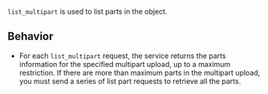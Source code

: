 `list_multipart` is used to list parts in the object.

## Behavior

- For each `list_multipart` request, the service returns the parts information for the specified multipart upload, up to a maximum restriction. If there are more than maximum parts in the multipart upload, you must send a series of list part requests to retrieve all the parts.